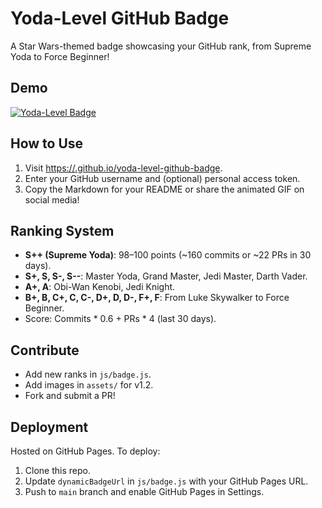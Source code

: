 # Yoda-Level GitHub Badge
A Star Wars-themed badge showcasing your GitHub rank, from Supreme Yoda to Force Beginner!

## Demo
[![Yoda-Level Badge](https://<your-username>.github.io/yoda-level-github-badge/badge?user=YourUsername&rank=S)](https://github.com/YourUsername)

## How to Use
1. Visit [https://<your-username>.github.io/yoda-level-github-badge](https://<your-username>.github.io/yoda-level-github-badge).
2. Enter your GitHub username and (optional) personal access token.
3. Copy the Markdown for your README or share the animated GIF on social media!

## Ranking System
- **S++ (Supreme Yoda)**: 98–100 points (~160 commits or ~22 PRs in 30 days).
- **S+, S, S-, S--**: Master Yoda, Grand Master, Jedi Master, Darth Vader.
- **A+, A**: Obi-Wan Kenobi, Jedi Knight.
- **B+, B, C+, C, C-, D+, D, D-, F+, F**: From Luke Skywalker to Force Beginner.
- Score: Commits * 0.6 + PRs * 4 (last 30 days).

## Contribute
- Add new ranks in `js/badge.js`.
- Add images in `assets/` for v1.2.
- Fork and submit a PR!

## Deployment
Hosted on GitHub Pages. To deploy:
1. Clone this repo.
2. Update `dynamicBadgeUrl` in `js/badge.js` with your GitHub Pages URL.
3. Push to `main` branch and enable GitHub Pages in Settings.